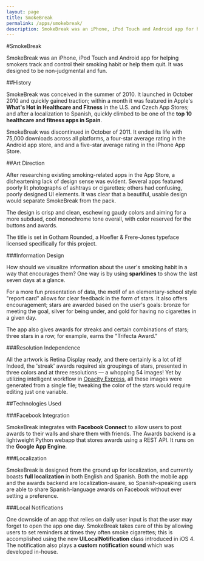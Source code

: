 ```yaml
---
layout: page
title: SmokeBreak
permalink: /apps/smokebreak/
description: SmokeBreak was an iPhone, iPod Touch and Android app for helping smokers track and control their smoking habit or help them quit.
---
```


#SmokeBreak

SmokeBreak was an iPhone, iPod Touch and Android app for helping smokers track and control their smoking habit or help them quit. It was designed to be non-judgmental and fun. 

##History

SmokeBreak was conceived in the summer of 2010. It launched in October 2010 and quickly gained traction; within a month it was featured in Apple's **What's Hot in Healthcare and Fitness** in the U.S. and Czech App Stores; and after a localization to Spanish, quickly climbed to be one of the **top 10 healthcare and fitness apps in Spain**. 

SmokeBreak was discontinued in October of 2011. It ended its life with 75,000 downloads across all platforms, a four-star average rating in the Android app store, and and a five-star average rating in the iPhone App Store. 

##Art Direction

After researching existing smoking-related apps in the App Store, a disheartening lack of design sense was evident. Several apps featured poorly lit photographs of ashtrays or cigarettes; others had confusing, poorly designed UI elements. It was clear that a beautiful, usable design would separate SmokeBreak from the pack. 

The design is crisp and clean, eschewing gaudy colors and aiming for a more subdued, cool monochrome tone overall, with color reserved for the buttons and awards. 

The title is set in Gotham Rounded, a Hoefler & Frere-Jones typeface licensed specifically for this project. 

###Information Design

How should we visualize information about the user's smoking habit in a way that encourages them? One way is by using **sparklines** to show the last seven days at a glance. 

For a more fun presentation of data, the motif of an elementary-school style "report card" allows for clear feedback in the form of stars. It also offers encouragement; stars are awarded based on the user's goals: bronze for meeting the goal, silver for being under, and gold for having no cigarettes in a given day. 

The app also gives awards for streaks and certain combinations of stars; three stars in a row, for example, earns the "Trifecta Award." 

###Resolution Independence

All the artwork is Retina Display ready, and there certainly is a lot of it! Indeed, the 'streak' awards required six groupings of stars, presented in three colors and at three resolutions — a whopping 54 images! Yet by utilizing intelligent workflow in [Opacity Express](http://likethought.com/opacity/), all these images were generated from a single file; tweaking the color of the stars would require editing just one variable. 

##Technologies Used

###Facebook Integration

SmokeBreak integrates with **Facebook Connect** to allow users to post awards to their walls and share them with friends. The Awards backend is a lightweight Python webapp that stores awards using a REST API. It runs on the **Google App Engine**.

###Localization

SmokeBreak is designed from the ground up for localization, and currently boasts **full localization** in both English and Spanish. Both the mobile app and the awards backend are localization-aware, so Spanish-speaking users are able to share Spanish-language awards on Facebook without ever setting a preference.

###Local Notifications

One downside of an app that relies on daily user input is that the user may forget to open the app one day. SmokeBreak takes care of this by allowing users to set reminders at times they often smoke cigarettes; this is accomplished using the new **UILocalNotification** class introduced in iOS 4. The notification also plays a **custom notification sound** which was developed in-house.